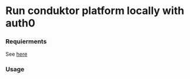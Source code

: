 # Run conduktor platform locally with auth0

### Requierments 

See [here](../README.md#requierements)

### Usage